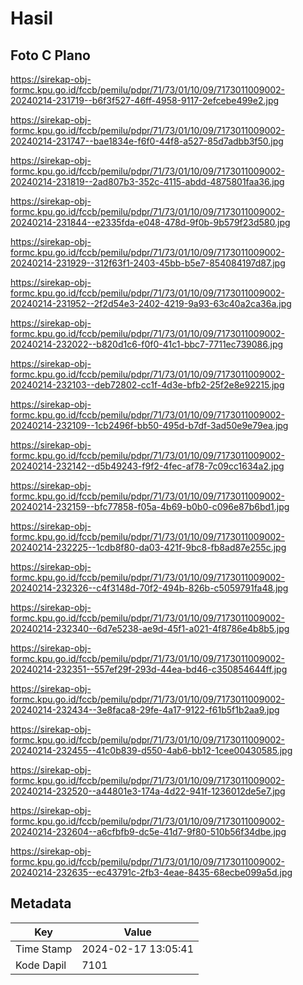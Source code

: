 # Hasil

## Foto C Plano

https://sirekap-obj-formc.kpu.go.id/fccb/pemilu/pdpr/71/73/01/10/09/7173011009002-20240214-231719--b6f3f527-46ff-4958-9117-2efcebe499e2.jpg

https://sirekap-obj-formc.kpu.go.id/fccb/pemilu/pdpr/71/73/01/10/09/7173011009002-20240214-231747--bae1834e-f6f0-44f8-a527-85d7adbb3f50.jpg

https://sirekap-obj-formc.kpu.go.id/fccb/pemilu/pdpr/71/73/01/10/09/7173011009002-20240214-231819--2ad807b3-352c-4115-abdd-4875801faa36.jpg

https://sirekap-obj-formc.kpu.go.id/fccb/pemilu/pdpr/71/73/01/10/09/7173011009002-20240214-231844--e2335fda-e048-478d-9f0b-9b579f23d580.jpg

https://sirekap-obj-formc.kpu.go.id/fccb/pemilu/pdpr/71/73/01/10/09/7173011009002-20240214-231929--312f63f1-2403-45bb-b5e7-854084197d87.jpg

https://sirekap-obj-formc.kpu.go.id/fccb/pemilu/pdpr/71/73/01/10/09/7173011009002-20240214-231952--2f2d54e3-2402-4219-9a93-63c40a2ca36a.jpg

https://sirekap-obj-formc.kpu.go.id/fccb/pemilu/pdpr/71/73/01/10/09/7173011009002-20240214-232022--b820d1c6-f0f0-41c1-bbc7-7711ec739086.jpg

https://sirekap-obj-formc.kpu.go.id/fccb/pemilu/pdpr/71/73/01/10/09/7173011009002-20240214-232103--deb72802-cc1f-4d3e-bfb2-25f2e8e92215.jpg

https://sirekap-obj-formc.kpu.go.id/fccb/pemilu/pdpr/71/73/01/10/09/7173011009002-20240214-232109--1cb2496f-bb50-495d-b7df-3ad50e9e79ea.jpg

https://sirekap-obj-formc.kpu.go.id/fccb/pemilu/pdpr/71/73/01/10/09/7173011009002-20240214-232142--d5b49243-f9f2-4fec-af78-7c09cc1634a2.jpg

https://sirekap-obj-formc.kpu.go.id/fccb/pemilu/pdpr/71/73/01/10/09/7173011009002-20240214-232159--bfc77858-f05a-4b69-b0b0-c096e87b6bd1.jpg

https://sirekap-obj-formc.kpu.go.id/fccb/pemilu/pdpr/71/73/01/10/09/7173011009002-20240214-232225--1cdb8f80-da03-421f-9bc8-fb8ad87e255c.jpg

https://sirekap-obj-formc.kpu.go.id/fccb/pemilu/pdpr/71/73/01/10/09/7173011009002-20240214-232326--c4f3148d-70f2-494b-826b-c5059791fa48.jpg

https://sirekap-obj-formc.kpu.go.id/fccb/pemilu/pdpr/71/73/01/10/09/7173011009002-20240214-232340--6d7e5238-ae9d-45f1-a021-4f8786e4b8b5.jpg

https://sirekap-obj-formc.kpu.go.id/fccb/pemilu/pdpr/71/73/01/10/09/7173011009002-20240214-232351--557ef29f-293d-44ea-bd46-c350854644ff.jpg

https://sirekap-obj-formc.kpu.go.id/fccb/pemilu/pdpr/71/73/01/10/09/7173011009002-20240214-232434--3e8faca8-29fe-4a17-9122-f61b5f1b2aa9.jpg

https://sirekap-obj-formc.kpu.go.id/fccb/pemilu/pdpr/71/73/01/10/09/7173011009002-20240214-232455--41c0b839-d550-4ab6-bb12-1cee00430585.jpg

https://sirekap-obj-formc.kpu.go.id/fccb/pemilu/pdpr/71/73/01/10/09/7173011009002-20240214-232520--a44801e3-174a-4d22-941f-1236012de5e7.jpg

https://sirekap-obj-formc.kpu.go.id/fccb/pemilu/pdpr/71/73/01/10/09/7173011009002-20240214-232604--a6cfbfb9-dc5e-41d7-9f80-510b56f34dbe.jpg

https://sirekap-obj-formc.kpu.go.id/fccb/pemilu/pdpr/71/73/01/10/09/7173011009002-20240214-232635--ec43791c-2fb3-4eae-8435-68ecbe099a5d.jpg


## Metadata

| Key        | Value               |
| ---------- | ------------------- |
| Time Stamp | 2024-02-17 13:05:41 |
| Kode Dapil | 7101                |



